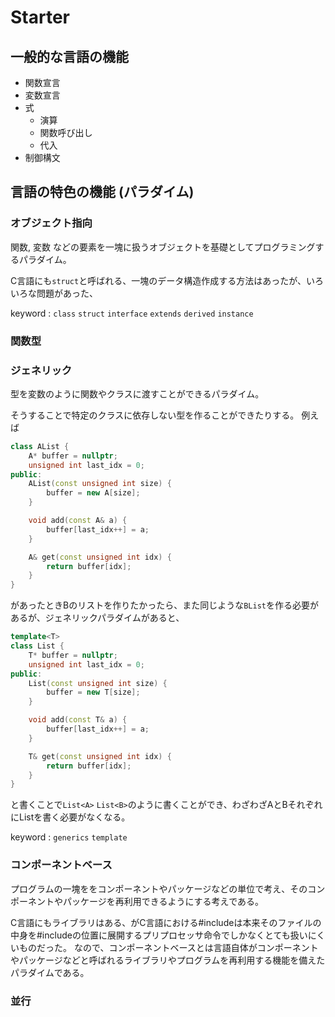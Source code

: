 # Starter
## 一般的な言語の機能

- 関数宣言
- 変数宣言
- 式
  - 演算
  - 関数呼び出し
  - 代入
- 制御構文

## 言語の特色の機能 (パラダイム)
### オブジェクト指向
関数, 変数 などの要素を一塊に扱うオブジェクトを基礎としてプログラミングするパラダイム。

C言語にも`struct`と呼ばれる、一塊のデータ構造作成する方法はあったが、いろいろな問題があった、

keyword : `class` `struct` `interface` `extends` `derived` `instance`

### 関数型

### ジェネリック
型を変数のように関数やクラスに渡すことができるパラダイム。

そうすることで特定のクラスに依存しない型を作ることができたりする。
例えば
```C++
class AList {
    A* buffer = nullptr;
    unsigned int last_idx = 0;
public:
    AList(const unsigned int size) {
        buffer = new A[size];
    }

    void add(const A& a) {
        buffer[last_idx++] = a;
    }

    A& get(const unsigned int idx) {
        return buffer[idx];
    }
}
```
があったときBのリストを作りたかったら、また同じような`BList`を作る必要があるが、ジェネリックパラダイムがあると、
```C++
template<T>
class List {
    T* buffer = nullptr;
    unsigned int last_idx = 0;
public:
    List(const unsigned int size) {
        buffer = new T[size];
    }

    void add(const T& a) {
        buffer[last_idx++] = a;
    }

    T& get(const unsigned int idx) {
        return buffer[idx];
    }
}
```
と書くことで`List<A>` `List<B>`のように書くことができ、わざわざAとBそれぞれにListを書く必要がなくなる。

keyword : `generics` `template`

### コンポーネントベース
プログラムの一塊ををコンポーネントやパッケージなどの単位で考え、そのコンポーネントやパッケージを再利用できるようにする考えである。

C言語にもライブラリはある、がC言語における#includeは本来そのファイルの中身を#includeの位置に展開するプリプロセッサ命令でしかなくとても扱いにくいものだった。
なので、コンポーネントベースとは言語自体がコンポーネントやパッケージなどと呼ばれるライブラリやプログラムを再利用する機能を備えたパラダイムである。

### 並行
